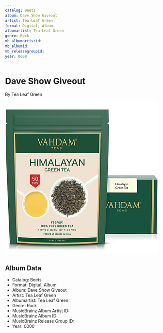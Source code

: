 ```yaml
---
catalog: Beets
album: Dave Show Giveout
artist: Tea Leaf Green
format: Digital, Album
albumartist: Tea Leaf Green
genre: Rock
mb_albumartistid: 
mb_albumid: 
mb_releasegroupid: 
year: 0000
---
```


# Dave Show Giveout

By Tea Leaf Green

![](../../assets/beetscovers/Tea_Leaf_Green-Dave_Show_Giveout.jpg)

## Album Data

- Catalog: Beets
- Format: Digital, Album
- Album: Dave Show Giveout
- Artist: Tea Leaf Green
- Albumartist: Tea Leaf Green
- Genre: Rock
- MusicBrainz Album Artist ID: 
- MusicBrainz Album ID: 
- MusicBrainz Release Group ID: 
- Year: 0000

